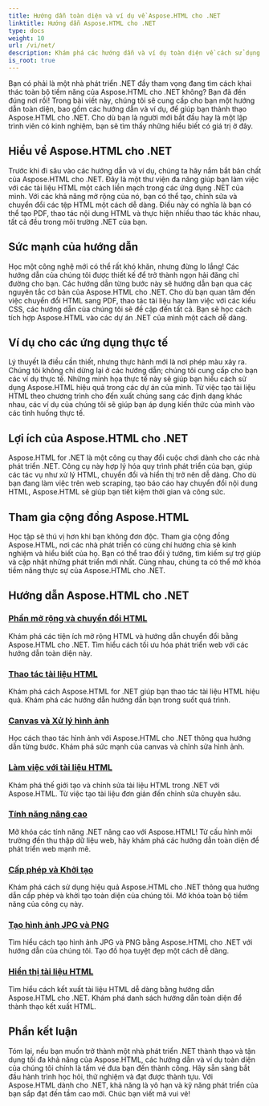 ```yaml
---
title: Hướng dẫn toàn diện và ví dụ về Aspose.HTML cho .NET
linktitle: Hướng dẫn Aspose.HTML cho .NET
type: docs
weight: 10
url: /vi/net/
description: Khám phá các hướng dẫn và ví dụ toàn diện về cách sử dụng Aspose.HTML cho .NET. Giải phóng sức mạnh của Aspose.HTML để nâng cao kỹ năng phát triển .NET của bạn.
is_root: true
---
```


Bạn có phải là một nhà phát triển .NET đầy tham vọng đang tìm cách khai thác toàn bộ tiềm năng của Aspose.HTML cho .NET không? Bạn đã đến đúng nơi rồi! Trong bài viết này, chúng tôi sẽ cung cấp cho bạn một hướng dẫn toàn diện, bao gồm các hướng dẫn và ví dụ, để giúp bạn thành thạo Aspose.HTML cho .NET. Cho dù bạn là người mới bắt đầu hay là một lập trình viên có kinh nghiệm, bạn sẽ tìm thấy những hiểu biết có giá trị ở đây.

## Hiểu về Aspose.HTML cho .NET

Trước khi đi sâu vào các hướng dẫn và ví dụ, chúng ta hãy nắm bắt bản chất của Aspose.HTML cho .NET. Đây là một thư viện đa năng giúp bạn làm việc với các tài liệu HTML một cách liền mạch trong các ứng dụng .NET của mình. Với các khả năng mở rộng của nó, bạn có thể tạo, chỉnh sửa và chuyển đổi các tệp HTML một cách dễ dàng. Điều này có nghĩa là bạn có thể tạo PDF, thao tác nội dung HTML và thực hiện nhiều thao tác khác nhau, tất cả đều trong môi trường .NET của bạn.

## Sức mạnh của hướng dẫn

Học một công nghệ mới có thể rất khó khăn, nhưng đừng lo lắng! Các hướng dẫn của chúng tôi được thiết kế để trở thành ngọn hải đăng chỉ đường cho bạn. Các hướng dẫn từng bước này sẽ hướng dẫn bạn qua các nguyên tắc cơ bản của Aspose.HTML cho .NET. Cho dù bạn quan tâm đến việc chuyển đổi HTML sang PDF, thao tác tài liệu hay làm việc với các kiểu CSS, các hướng dẫn của chúng tôi sẽ đề cập đến tất cả. Bạn sẽ học cách tích hợp Aspose.HTML vào các dự án .NET của mình một cách dễ dàng.

## Ví dụ cho các ứng dụng thực tế

Lý thuyết là điều cần thiết, nhưng thực hành mới là nơi phép màu xảy ra. Chúng tôi không chỉ dừng lại ở các hướng dẫn; chúng tôi cung cấp cho bạn các ví dụ thực tế. Những minh họa thực tế này sẽ giúp bạn hiểu cách sử dụng Aspose.HTML hiệu quả trong các dự án của mình. Từ việc tạo tài liệu HTML theo chương trình cho đến xuất chúng sang các định dạng khác nhau, các ví dụ của chúng tôi sẽ giúp bạn áp dụng kiến thức của mình vào các tình huống thực tế.

## Lợi ích của Aspose.HTML cho .NET

Aspose.HTML for .NET là một công cụ thay đổi cuộc chơi dành cho các nhà phát triển .NET. Công cụ này hợp lý hóa quy trình phát triển của bạn, giúp các tác vụ như xử lý HTML, chuyển đổi và hiển thị trở nên dễ dàng. Cho dù bạn đang làm việc trên web scraping, tạo báo cáo hay chuyển đổi nội dung HTML, Aspose.HTML sẽ giúp bạn tiết kiệm thời gian và công sức.

## Tham gia cộng đồng Aspose.HTML

Học tập sẽ thú vị hơn khi bạn không đơn độc. Tham gia cộng đồng Aspose.HTML, nơi các nhà phát triển có cùng chí hướng chia sẻ kinh nghiệm và hiểu biết của họ. Bạn có thể trao đổi ý tưởng, tìm kiếm sự trợ giúp và cập nhật những phát triển mới nhất. Cùng nhau, chúng ta có thể mở khóa tiềm năng thực sự của Aspose.HTML cho .NET.

## Hướng dẫn Aspose.HTML cho .NET

### [Phần mở rộng và chuyển đổi HTML](./html-extensions-and-conversions/)
Khám phá các tiện ích mở rộng HTML và hướng dẫn chuyển đổi bằng Aspose.HTML cho .NET. Tìm hiểu cách tối ưu hóa phát triển web với các hướng dẫn toàn diện này.
### [Thao tác tài liệu HTML](./html-document-manipulation/)
Khám phá cách Aspose.HTML for .NET giúp bạn thao tác tài liệu HTML hiệu quả. Khám phá các hướng dẫn hướng dẫn bạn trong suốt quá trình.
### [Canvas và Xử lý hình ảnh](./canvas-and-image-manipulation/)
Học cách thao tác hình ảnh với Aspose.HTML cho .NET thông qua hướng dẫn từng bước. Khám phá sức mạnh của canvas và chỉnh sửa hình ảnh.
### [Làm việc với tài liệu HTML](./working-with-html-documents/)
Khám phá thế giới tạo và chỉnh sửa tài liệu HTML trong .NET với Aspose.HTML. Từ việc tạo tài liệu đơn giản đến chỉnh sửa chuyên sâu.
### [Tính năng nâng cao](./advanced-features/)
Mở khóa các tính năng .NET nâng cao với Aspose.HTML! Từ cấu hình môi trường đến thu thập dữ liệu web, hãy khám phá các hướng dẫn toàn diện để phát triển web mạnh mẽ.
### [Cấp phép và Khởi tạo](./licensing-and-initialization/)
Khám phá cách sử dụng hiệu quả Aspose.HTML cho .NET thông qua hướng dẫn cấp phép và khởi tạo toàn diện của chúng tôi. Mở khóa toàn bộ tiềm năng của công cụ này.
### [Tạo hình ảnh JPG và PNG](./generate-jpg-and-png-images/)
Tìm hiểu cách tạo hình ảnh JPG và PNG bằng Aspose.HTML cho .NET với hướng dẫn của chúng tôi. Tạo đồ họa tuyệt đẹp một cách dễ dàng.
### [Hiển thị tài liệu HTML](./rendering-html-documents/)
Tìm hiểu cách kết xuất tài liệu HTML dễ dàng bằng hướng dẫn Aspose.HTML cho .NET. Khám phá danh sách hướng dẫn toàn diện để thành thạo kết xuất HTML.

## Phần kết luận
Tóm lại, nếu bạn muốn trở thành một nhà phát triển .NET thành thạo và tận dụng tối đa khả năng của Aspose.HTML, các hướng dẫn và ví dụ toàn diện của chúng tôi chính là tấm vé đưa bạn đến thành công. Hãy sẵn sàng bắt đầu hành trình học hỏi, thử nghiệm và đạt được thành tựu. Với Aspose.HTML dành cho .NET, khả năng là vô hạn và kỹ năng phát triển của bạn sắp đạt đến tầm cao mới. Chúc bạn viết mã vui vẻ!